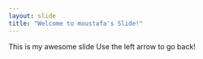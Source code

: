 ```yaml
---
layout: slide
title: "Welcome to moustafa's Slide!"
---
```

This is my awesome slide
Use the left arrow to go back!
